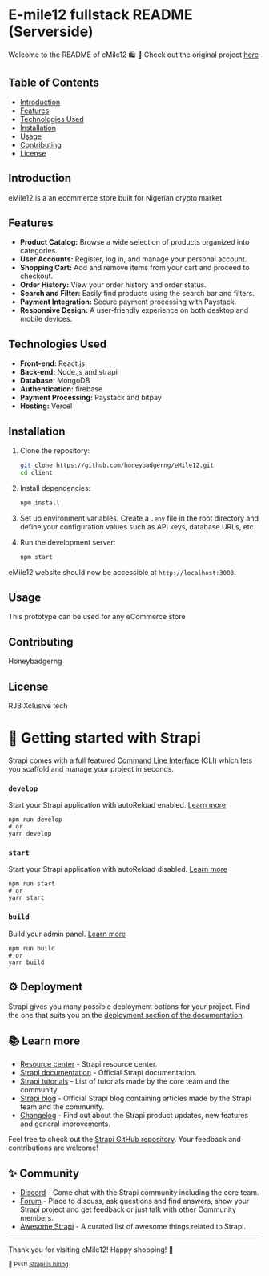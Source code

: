 
# E-mile12 fullstack README (Serverside)

Welcome to the README of eMile12 🛍️
🌟 Check out the original project [here](https://e-mile12-client.vercel.app) 


## Table of Contents
- [Introduction](#introduction)
- [Features](#features)
- [Technologies Used](#technologies-used)
- [Installation](#installation)
- [Usage](#usage)
- [Contributing](#contributing)
- [License](#license)

## Introduction

eMile12 is a an ecommerce store built for Nigerian crypto market

## Features

- **Product Catalog:** Browse a wide selection of products organized into categories.
- **User Accounts:** Register, log in, and manage your personal account.
- **Shopping Cart:** Add and remove items from your cart and proceed to checkout.
- **Order History:** View your order history and order status.
- **Search and Filter:** Easily find products using the search bar and filters.
- **Payment Integration:** Secure payment processing with Paystack.
- **Responsive Design:** A user-friendly experience on both desktop and mobile devices.


## Technologies Used

- **Front-end:** React.js
- **Back-end:** Node.js and strapi
- **Database:** MongoDB
- **Authentication:** firebase
- **Payment Processing:** Paystack and bitpay
- **Hosting:** Vercel

## Installation

1. Clone the repository:
   ```bash
   git clone https://github.com/honeybadgerng/eMile12.git
   cd client
   ```

2. Install dependencies:
   ```bash
   npm install
   ```

3. Set up environment variables. Create a `.env` file in the root directory and define your configuration values such as API keys, database URLs, etc.

4. Run the development server:
   ```bash
   npm start
   ```

eMile12 website should now be accessible at `http://localhost:3000`.

## Usage

This prototype can be used for any eCommerce store

## Contributing

Honeybadgerng

## License

RJB Xclusive tech


# 🚀 Getting started with Strapi

Strapi comes with a full featured [Command Line Interface](https://docs.strapi.io/developer-docs/latest/developer-resources/cli/CLI.html) (CLI) which lets you scaffold and manage your project in seconds.

### `develop`

Start your Strapi application with autoReload enabled. [Learn more](https://docs.strapi.io/developer-docs/latest/developer-resources/cli/CLI.html#strapi-develop)

```
npm run develop
# or
yarn develop
```

### `start`

Start your Strapi application with autoReload disabled. [Learn more](https://docs.strapi.io/developer-docs/latest/developer-resources/cli/CLI.html#strapi-start)

```
npm run start
# or
yarn start
```

### `build`

Build your admin panel. [Learn more](https://docs.strapi.io/developer-docs/latest/developer-resources/cli/CLI.html#strapi-build)

```
npm run build
# or
yarn build
```

## ⚙️ Deployment

Strapi gives you many possible deployment options for your project. Find the one that suits you on the [deployment section of the documentation](https://docs.strapi.io/developer-docs/latest/setup-deployment-guides/deployment.html).

## 📚 Learn more

- [Resource center](https://strapi.io/resource-center) - Strapi resource center.
- [Strapi documentation](https://docs.strapi.io) - Official Strapi documentation.
- [Strapi tutorials](https://strapi.io/tutorials) - List of tutorials made by the core team and the community.
- [Strapi blog](https://docs.strapi.io) - Official Strapi blog containing articles made by the Strapi team and the community.
- [Changelog](https://strapi.io/changelog) - Find out about the Strapi product updates, new features and general improvements.

Feel free to check out the [Strapi GitHub repository](https://github.com/strapi/strapi). Your feedback and contributions are welcome!

## ✨ Community

- [Discord](https://discord.strapi.io) - Come chat with the Strapi community including the core team.
- [Forum](https://forum.strapi.io/) - Place to discuss, ask questions and find answers, show your Strapi project and get feedback or just talk with other Community members.
- [Awesome Strapi](https://github.com/strapi/awesome-strapi) - A curated list of awesome things related to Strapi.

---
Thank you for visiting eMile12! Happy shopping! 🎉

<sub>🤫 Psst! [Strapi is hiring](https://strapi.io/careers).</sub>
